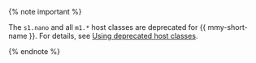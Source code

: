 {% note important %}

The `s1.nano` and all `m1.*` host classes are deprecated for {{ mmy-short-name }}. For details, see [Using deprecated host classes](../../managed-mysql/concepts/using-deprecated-instances.md).

{% endnote %}

